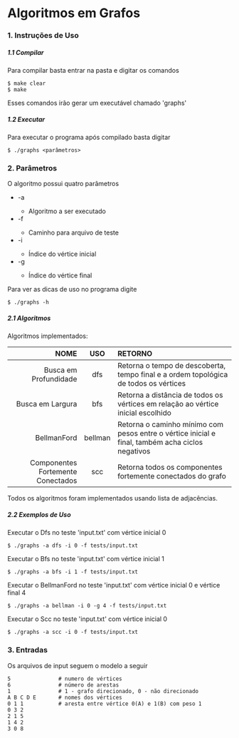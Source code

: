 # Algoritmos em Grafos

### 1. Instruções de Uso
##### 1.1 Compilar
Para compilar basta entrar na pasta e digitar os comandos 
```
$ make clear
$ make
```
Esses comandos irão gerar um executável chamado 'graphs'
##### 1.2 Executar
Para executar o programa após compilado basta digitar 
```
$ ./graphs <parâmetros>
```
### 2. Parâmetros
O algoritmo possui quatro parâmetros
- -a <algoritmo>
   * Algoritmo a ser executado
- -f <arquivo>
   * Caminho para arquivo de teste
- -i <index>
   * Índice do vértice inicial
- -g <index>
   * Índice do vértice final

Para ver as dicas de uso no programa digite
```
$ ./graphs -h
```
##### 2.1 Algoritmos
Algoritmos implementados:

| NOME | USO | RETORNO |
| ----: | :----: | :----------- |
| Busca em Profundidade  | dfs | Retorna o tempo de descoberta, tempo final e a ordem topológica de todos os vértices |
| Busca em Largura  | bfs | Retorna a distância de todos os vértices em relação ao vértice inicial escolhido |
| BellmanFord  | bellman | Retorna o caminho mínimo com pesos entre o vértice inicial e final, também acha ciclos negativos |
| Componentes Fortemente Conectados  | scc | Retorna todos os componentes fortemente conectados do grafo |

Todos os algoritmos foram implementados usando lista de adjacências.

##### 2.2 Exemplos de Uso
Executar o Dfs no teste 'input.txt' com vértice inicial 0
```
$ ./graphs -a dfs -i 0 -f tests/input.txt
```

Executar o Bfs no teste 'input.txt' com vértice inicial 1
```
$ ./graphs -a bfs -i 1 -f tests/input.txt
```

Executar o BellmanFord no teste 'input.txt' com vértice inicial 0 e vértice final 4
```
$ ./graphs -a bellman -i 0 -g 4 -f tests/input.txt
```

Executar o Scc no teste 'input.txt' com vértice inicial 0
```
$ ./graphs -a scc -i 0 -f tests/input.txt
```

### 3. Entradas
Os arquivos de input seguem o modelo a seguir
```
5               # numero de vértices
6               # número de arestas
1               # 1 - grafo direcionado, 0 - não direcionado
A B C D E       # nomes dos vértices
0 1 1           # aresta entre vértice 0(A) e 1(B) com peso 1
0 3 2
2 1 5
1 4 2
3 0 8
```